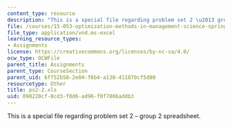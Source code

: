```yaml
---
content_type: resource
description: "This is a special file regarding problem set 2 \u2013 group 2 spreadsheet."
file: /courses/15-053-optimization-methods-in-management-science-spring-2013/090220cf8cd3f0d6ad96f0f7866addb3_ps2-2.xls
file_type: application/vnd.ms-excel
learning_resource_types:
- Assignments
license: https://creativecommons.org/licenses/by-nc-sa/4.0/
ocw_type: OCWFile
parent_title: Assignments
parent_type: CourseSection
parent_uid: 6ff52b58-2e04-f6b4-a130-411870cf5d80
resourcetype: Other
title: ps2-2.xls
uid: 090220cf-8cd3-f0d6-ad96-f0f7866addb3
---
```

This is a special file regarding problem set 2 – group 2 spreadsheet.